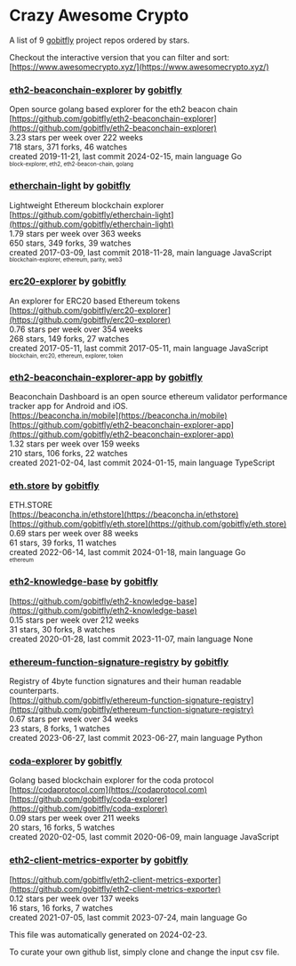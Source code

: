 # Crazy Awesome Crypto
A list of 9 [gobitfly](https://github.com/gobitfly) project repos ordered by stars.  

Checkout the interactive version that you can filter and sort: 
[https://www.awesomecrypto.xyz/](https://www.awesomecrypto.xyz/)  


### [eth2-beaconchain-explorer](https://github.com/gobitfly/eth2-beaconchain-explorer) by [gobitfly](https://github.com/gobitfly)  
Open source golang based explorer for the eth2 beacon chain  
[https://github.com/gobitfly/eth2-beaconchain-explorer](https://github.com/gobitfly/eth2-beaconchain-explorer)  
3.23 stars per week over 222 weeks  
718 stars, 371 forks, 46 watches  
created 2019-11-21, last commit 2024-02-15, main language Go  
<sub><sup>block-explorer, eth2, eth2-beacon-chain, golang</sup></sub>


### [etherchain-light](https://github.com/gobitfly/etherchain-light) by [gobitfly](https://github.com/gobitfly)  
Lightweight Ethereum blockchain explorer  
[https://github.com/gobitfly/etherchain-light](https://github.com/gobitfly/etherchain-light)  
1.79 stars per week over 363 weeks  
650 stars, 349 forks, 39 watches  
created 2017-03-09, last commit 2018-11-28, main language JavaScript  
<sub><sup>blockchain-explorer, ethereum, parity, web3</sup></sub>


### [erc20-explorer](https://github.com/gobitfly/erc20-explorer) by [gobitfly](https://github.com/gobitfly)  
An explorer for ERC20 based Ethereum tokens  
[https://github.com/gobitfly/erc20-explorer](https://github.com/gobitfly/erc20-explorer)  
0.76 stars per week over 354 weeks  
268 stars, 149 forks, 27 watches  
created 2017-05-11, last commit 2017-05-11, main language JavaScript  
<sub><sup>blockchain, erc20, ethereum, explorer, token</sup></sub>


### [eth2-beaconchain-explorer-app](https://github.com/gobitfly/eth2-beaconchain-explorer-app) by [gobitfly](https://github.com/gobitfly)  
Beaconchain Dashboard is an open source ethereum validator performance tracker app for Android and iOS.  
[https://beaconcha.in/mobile](https://beaconcha.in/mobile)  
[https://github.com/gobitfly/eth2-beaconchain-explorer-app](https://github.com/gobitfly/eth2-beaconchain-explorer-app)  
1.32 stars per week over 159 weeks  
210 stars, 106 forks, 22 watches  
created 2021-02-04, last commit 2024-01-15, main language TypeScript  


### [eth.store](https://github.com/gobitfly/eth.store) by [gobitfly](https://github.com/gobitfly)  
ETH.STORE  
[https://beaconcha.in/ethstore](https://beaconcha.in/ethstore)  
[https://github.com/gobitfly/eth.store](https://github.com/gobitfly/eth.store)  
0.69 stars per week over 88 weeks  
61 stars, 39 forks, 11 watches  
created 2022-06-14, last commit 2024-01-18, main language Go  
<sub><sup>ethereum</sup></sub>


### [eth2-knowledge-base](https://github.com/gobitfly/eth2-knowledge-base) by [gobitfly](https://github.com/gobitfly)  
  
[https://github.com/gobitfly/eth2-knowledge-base](https://github.com/gobitfly/eth2-knowledge-base)  
0.15 stars per week over 212 weeks  
31 stars, 30 forks, 8 watches  
created 2020-01-28, last commit 2023-11-07, main language None  


### [ethereum-function-signature-registry](https://github.com/gobitfly/ethereum-function-signature-registry) by [gobitfly](https://github.com/gobitfly)  
Registry of 4byte function signatures and their human readable counterparts.  
[https://github.com/gobitfly/ethereum-function-signature-registry](https://github.com/gobitfly/ethereum-function-signature-registry)  
0.67 stars per week over 34 weeks  
23 stars, 8 forks, 1 watches  
created 2023-06-27, last commit 2023-06-27, main language Python  


### [coda-explorer](https://github.com/gobitfly/coda-explorer) by [gobitfly](https://github.com/gobitfly)  
Golang based blockchain explorer for the coda protocol  
[https://codaprotocol.com](https://codaprotocol.com)  
[https://github.com/gobitfly/coda-explorer](https://github.com/gobitfly/coda-explorer)  
0.09 stars per week over 211 weeks  
20 stars, 16 forks, 5 watches  
created 2020-02-05, last commit 2020-06-09, main language JavaScript  


### [eth2-client-metrics-exporter](https://github.com/gobitfly/eth2-client-metrics-exporter) by [gobitfly](https://github.com/gobitfly)  
  
[https://github.com/gobitfly/eth2-client-metrics-exporter](https://github.com/gobitfly/eth2-client-metrics-exporter)  
0.12 stars per week over 137 weeks  
16 stars, 16 forks, 7 watches  
created 2021-07-05, last commit 2023-07-24, main language Go  


This file was automatically generated on 2024-02-23.  

To curate your own github list, simply clone and change the input csv file.  
